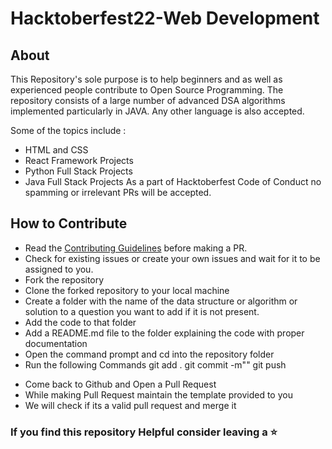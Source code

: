 # Hacktoberfest22-Web Development
## About
This Repository's sole purpose is to help beginners and as well as experienced people contribute to Open Source Programming. The repository consists of a large number of advanced DSA algorithms implemented particularly in JAVA. Any other language is also accepted.

Some of the topics include :
* HTML and CSS
* React Framework Projects
* Python Full Stack Projects
* Java Full Stack Projects
As a part of Hacktoberfest Code of Conduct no spamming or irrelevant PRs will be accepted.

## How to Contribute
- Read the [Contributing Guidelines](Contributing.md) before making a PR.
- Check for existing issues or create your own issues and wait for it to be assigned to you.
- Fork the repository
- Clone the forked repository to your local machine
- Create a folder with the name of the data structure or algorithm or solution to a question you want to add if it is not present.
- Add the code to that folder
- Add a README.md file to the folder explaining the code with proper documentation
- Open the command prompt and cd into the repository folder
- Run the following Commands
git add .
git commit -m"<Name of your Algorithm>"
git push

* Come back to Github and Open a Pull Request
* While making Pull Request maintain the template provided to you
* We will check if its a valid pull request and merge it

### If you find this repository Helpful consider leaving a :star:
